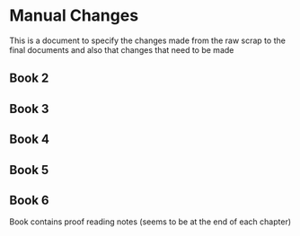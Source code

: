 # Manual Changes 

This is a document to specify the changes made from the raw scrap to the final documents and also that changes that need to be made

## Book 2

## Book 3 

## Book 4

## Book 5

## Book 6 

Book contains proof reading notes (seems to be at the end of each chapter)